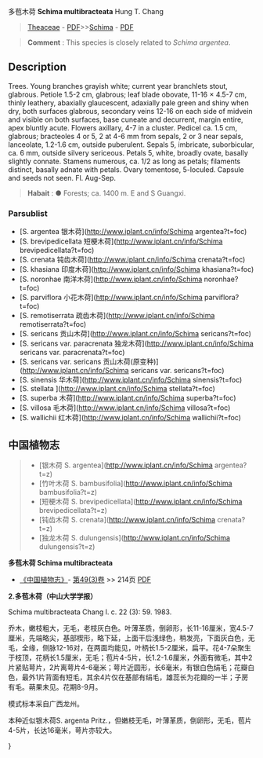 多苞木荷 **Schima multibracteata** Hung T. Chang

> [Theaceae](http://www.iplant.cn/info/Theaceae?t=foc) - [PDF](http://www.iplant.cn/foc/pdf/Theaceae.pdf)>>[Schima](http://www.iplant.cn/info/Schima?t=foc) - [PDF](http://www.iplant.cn/foc/pdf/Schima.pdf)


> **Comment** : 
> This species is closely related to *Schima argentea*.

## Description

Trees. Young branches grayish white; current year branchlets stout, glabrous. Petiole 1.5-2 cm, glabrous; leaf blade obovate, 11-16 × 4.5-7 cm, thinly leathery, abaxially glaucescent, adaxially pale green and shiny when dry, both surfaces glabrous, secondary veins 12-16 on each side of midvein and visible on both surfaces, base cuneate and decurrent, margin entire, apex bluntly acute. Flowers axillary, 4-7 in a cluster. Pedicel ca. 1.5 cm, glabrous; bracteoles 4 or 5, 2 at 4-6 mm from sepals, 2 or 3 near sepals, lanceolate, 1.2-1.6 cm, outside puberulent. Sepals 5, imbricate, suborbicular, ca. 6 mm, outside silvery sericeous. Petals 5, white, broadly ovate, basally slightly connate. Stamens numerous, ca. 1/2 as long as petals; filaments distinct, basally adnate with petals. Ovary tomentose, 5-loculed. Capsule and seeds not seen. Fl. Aug-Sep.


> **Habait** : 
>●  Forests; ca. 1400 m. E and S Guangxi.

### Parsublist

* [S.  argentea  银木荷](http://www.iplant.cn/info/Schima argentea?t=foc)
* [S.  brevipedicellata  短梗木荷](http://www.iplant.cn/info/Schima brevipedicellata?t=foc)
* [S.  crenata  钝齿木荷](http://www.iplant.cn/info/Schima crenata?t=foc)
* [S.  khasiana  印度木荷](http://www.iplant.cn/info/Schima khasiana?t=foc)
* [S.  noronhae  南洋木荷](http://www.iplant.cn/info/Schima noronhae?t=foc)
* [S.  parviflora  小花木荷](http://www.iplant.cn/info/Schima parviflora?t=foc)
* [S.  remotiserrata  疏齿木荷](http://www.iplant.cn/info/Schima remotiserrata?t=foc)
* [S.  sericans  贡山木荷](http://www.iplant.cn/info/Schima sericans?t=foc)
* [S.  sericans var. paracrenata  独龙木荷](http://www.iplant.cn/info/Schima sericans var. paracrenata?t=foc)
* [S.  sericans var. sericans  贡山木荷(原变种)](http://www.iplant.cn/info/Schima sericans var. sericans?t=foc)
* [S.  sinensis  华木荷](http://www.iplant.cn/info/Schima sinensis?t=foc)
* [S.  stellata  ](http://www.iplant.cn/info/Schima stellata?t=foc)
* [S.  superba  木荷](http://www.iplant.cn/info/Schima superba?t=foc)
* [S.  villosa  毛木荷](http://www.iplant.cn/info/Schima villosa?t=foc)
* [S.  wallichii  红木荷](http://www.iplant.cn/info/Schima wallichii?t=foc)


## 中国植物志

> * [银木荷  S.  argentea](http://www.iplant.cn/info/Schima argentea?t=z)
> * [竹叶木荷  S.  bambusifolia](http://www.iplant.cn/info/Schima bambusifolia?t=z)
> * [短梗木荷  S.  brevipedicellata](http://www.iplant.cn/info/Schima brevipedicellata?t=z)
> * [钝齿木荷  S.  crenata](http://www.iplant.cn/info/Schima crenata?t=z)
> * [独龙木荷  S.  dulungensis](http://www.iplant.cn/info/Schima dulungensis?t=z)


**多苞木荷 Schima multibracteata**

* [《中国植物志》](http://www.iplant.cn/frps)- [第49(3)卷](http://www.iplant.cn/frps/vol/49(3)) >> 214页 [PDF](http://www.iplant.cn/frps/pdf/49(3)/214a.pdf)

**2.多苞木荷（中山大学学报）**

Schima multibracteata Chang l. c. 22 (3): 59. 1983.

乔木，嫩枝粗大，无毛，老枝灰白色。叶薄革质，倒卵形，长11-16厘米，宽4.5-7厘米，先端略尖，基部楔形，略下延，上面干后浅绿色，稍发亮，下面灰白色，无毛，全缘，侧脉12-16对，在两面均能见，叶柄长1.5-2厘米，扁平。花4-7朵聚生于枝顶，花柄长1.5厘米，无毛；苞片4-5片，长1.2-1.6厘米，外面有微毛，其中2片紧贴萼片，2片离萼片4-6毫米；萼片近圆形，长6毫米，有银白色绢毛；花瓣白色，最外1片背面有短毛，其余4片仅在基部有绢毛，雄蕊长为花瓣的一半；子房有毛。蒴果未见。花期8-9月。

模式标本采自广西龙州。

本种近似银木荷S. argenta Pritz.，但嫩枝无毛，叶薄革质，倒卵形，无毛，苞片4-5片，长达16毫米，萼片亦较大。

}
